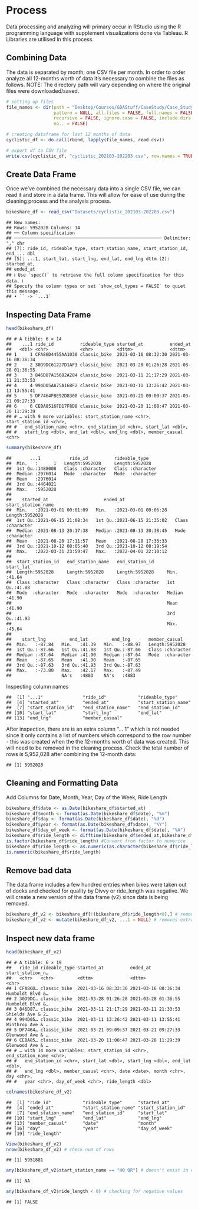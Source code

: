 # Process
Data processing and analyzing will primary occur in RStudio using the R programming language with supplement visualizations done via Tableau. R Libraries are utilised in this process. 

## Combining Data
The data is separated by month; one CSV file per month. In order to order analyze all 12-months worth of data it’s necessary to combine the files as follows. NOTE: The directory path will vary depending on where the original files were downloaded/saved.
``` R
# setting up files 
file_names <- dir(path = "Desktop/Courses/GDAStuff/CaseStudy/Case_Study_01_Cyclistic/Datasets", 
                  pattern = NULL, all.files = FALSE, full.names = FALSE, 
                  recursive = FALSE, ignore.case = FALSE, include.dirs = FALSE, 
                  no.. = FALSE)

# creating dataframe for last 12 months of data
cyclistic_df <- do.call(rbind, lapply(file_names, read.csv))

# export df to CSV file
write.csv(cyclistic_df, "cyclistic_202103-202203.csv", row.names = TRUE) # completed 2022-04-21
```
## Create Data Frame
Once we’ve combined the necessary data into a single CSV file, we can read it and store in a data frame. This will allow for ease of use during the cleaning process and the analysis process.
``` R
bikeshare_df <- read_csv("Datasets/cyclistic_202103-202203.csv")
```
```
## New names:
## Rows: 5952028 Columns: 14
## ── Column specification
## ──────────────────────────────────────────────────────── Delimiter: "," chr
## (7): ride_id, rideable_type, start_station_name, start_station_id, end_... dbl
## (5): ...1, start_lat, start_lng, end_lat, end_lng dttm (2): started_at,
## ended_at
## ℹ Use `spec()` to retrieve the full column specification for this data. ℹ
## Specify the column types or set `show_col_types = FALSE` to quiet this message.
## • `` -> `...1`
```
## Inspecting Data Frame
```R
head(bikeshare_df)
```
```
## # A tibble: 6 × 14
##    ...1 ride_id          rideable_type started_at          ended_at           
##   <dbl> <chr>            <chr>         <dttm>              <dttm>             
## 1     1 CFA86D4455AA1030 classic_bike  2021-03-16 08:32:30 2021-03-16 08:36:34
## 2     2 30D9DC61227D1AF3 classic_bike  2021-03-28 01:26:28 2021-03-28 01:36:55
## 3     3 846D87A15682A284 classic_bike  2021-03-11 21:17:29 2021-03-11 21:33:53
## 4     4 994D05AA75A168F2 classic_bike  2021-03-11 13:26:42 2021-03-11 13:55:41
## 5     5 DF7464FBE92D8308 classic_bike  2021-03-21 09:09:37 2021-03-21 09:27:33
## 6     6 CEBA8516FD17F8D8 classic_bike  2021-03-20 11:08:47 2021-03-20 11:29:39
## # … with 9 more variables: start_station_name <chr>, start_station_id <chr>,
## #   end_station_name <chr>, end_station_id <chr>, start_lat <dbl>,
## #   start_lng <dbl>, end_lat <dbl>, end_lng <dbl>, member_casual <chr>
```
```R
summary(bikeshare_df)
```
```
##       ...1           ride_id          rideable_type     
##  Min.   :      1   Length:5952028     Length:5952028    
##  1st Qu.:1488008   Class :character   Class :character  
##  Median :2976014   Mode  :character   Mode  :character  
##  Mean   :2976014                                        
##  3rd Qu.:4464021                                        
##  Max.   :5952028                                        
##                                                         
##    started_at                     ended_at                   start_station_name
##  Min.   :2021-03-01 00:01:09   Min.   :2021-03-01 00:06:28   Length:5952028    
##  1st Qu.:2021-06-15 21:08:34   1st Qu.:2021-06-15 21:35:02   Class :character  
##  Median :2021-08-13 20:17:38   Median :2021-08-13 20:38:45   Mode  :character  
##  Mean   :2021-08-20 17:11:57   Mean   :2021-08-20 17:33:33                     
##  3rd Qu.:2021-10-12 08:05:40   3rd Qu.:2021-10-12 08:19:54                     
##  Max.   :2022-03-31 23:59:47   Max.   :2022-04-01 22:10:12                     
##                                                                                
##  start_station_id   end_station_name   end_station_id       start_lat    
##  Length:5952028     Length:5952028     Length:5952028     Min.   :41.64  
##  Class :character   Class :character   Class :character   1st Qu.:41.88  
##  Mode  :character   Mode  :character   Mode  :character   Median :41.90  
##                                                           Mean   :41.90  
##                                                           3rd Qu.:41.93  
##                                                           Max.   :45.64  
##                                                                          
##    start_lng         end_lat         end_lng       member_casual     
##  Min.   :-87.84   Min.   :41.39   Min.   :-88.97   Length:5952028    
##  1st Qu.:-87.66   1st Qu.:41.88   1st Qu.:-87.66   Class :character  
##  Median :-87.64   Median :41.90   Median :-87.64   Mode  :character  
##  Mean   :-87.65   Mean   :41.90   Mean   :-87.65                     
##  3rd Qu.:-87.63   3rd Qu.:41.93   3rd Qu.:-87.63                     
##  Max.   :-73.80   Max.   :42.17   Max.   :-87.49                     
##                   NA's   :4883    NA's   :4883
```
Inspecting column names
```
##  [1] "...1"               "ride_id"            "rideable_type"     
##  [4] "started_at"         "ended_at"           "start_station_name"
##  [7] "start_station_id"   "end_station_name"   "end_station_id"    
## [10] "start_lat"          "start_lng"          "end_lat"           
## [13] "end_lng"            "member_casual"
```
After inspection, there are is an extra column “… 1” which is not needed since it only contains a list of numbers which correspond to the row number - this was created when the the 12-months worth of data was created. This will need to be removed in the cleaning process.
Check the total number of rows is 5,952,028 after combining the 12-month data:
```
## [1] 5952028
```
## Cleaning and Formatting Data
Add Columns for Date, Month, Year, Day of the Week, Ride Length
```R
bikeshare_df$date <- as.Date(bikeshare_df$started_at)
bikeshare_df$month <- format(as.Date(bikeshare_df$date), "%m")
bikeshare_df$day <- format(as.Date(bikeshare_df$date), "%d")
bikeshare_df$year <- format(as.Date(bikeshare_df$date), "%Y")
bikeshare_df$day_of_week <- format(as.Date(bikeshare_df$date), "%A")
bikeshare_df$ride_length <- difftime(bikeshare_df$ended_at,bikeshare_df$started_at)
is.factor(bikeshare_df$ride_length) #Convert from factor to numerice
bikeshare_df$ride_length <- as.numeric(as.character(bikeshare_df$ride_length))
is.numeric(bikeshare_df$ride_length)
```
## Remove bad data
The data frame includes a few hundred entries when bikes were taken out of docks and checked for quality by Divvy or ride_length was negative. We will create a new version of the data frame (v2) since data is being removed.
```R
bikeshare_df_v2 <- bikeshare_df[!(bikeshare_df$ride_length<0),] # removes neg values
bikeshare_df_v2 <- mutate(bikeshare_df_v2, ...1 = NULL) # removes extra col
```
## Inspect new data frame
```R
head(bikeshare_df_v2)
```
```
## # A tibble: 6 × 19
##   ride_id rideable_type started_at          ended_at            start_station_n…
##   <chr>   <chr>         <dttm>              <dttm>              <chr>           
## 1 CFA86D… classic_bike  2021-03-16 08:32:30 2021-03-16 08:36:34 Humboldt Blvd &…
## 2 30D9DC… classic_bike  2021-03-28 01:26:28 2021-03-28 01:36:55 Humboldt Blvd &…
## 3 846D87… classic_bike  2021-03-11 21:17:29 2021-03-11 21:33:53 Shields Ave & 2…
## 4 994D05… classic_bike  2021-03-11 13:26:42 2021-03-11 13:55:41 Winthrop Ave & …
## 5 DF7464… classic_bike  2021-03-21 09:09:37 2021-03-21 09:27:33 Glenwood Ave & …
## 6 CEBA85… classic_bike  2021-03-20 11:08:47 2021-03-20 11:29:39 Glenwood Ave & …
## # … with 14 more variables: start_station_id <chr>, end_station_name <chr>,
## #   end_station_id <chr>, start_lat <dbl>, start_lng <dbl>, end_lat <dbl>,
## #   end_lng <dbl>, member_casual <chr>, date <date>, month <chr>, day <chr>,
## #   year <chr>, day_of_week <chr>, ride_length <dbl>
```
```R
colnames(bikeshare_df_v2)
```
```
##  [1] "ride_id"            "rideable_type"      "started_at"        
##  [4] "ended_at"           "start_station_name" "start_station_id"  
##  [7] "end_station_name"   "end_station_id"     "start_lat"         
## [10] "start_lng"          "end_lat"            "end_lng"           
## [13] "member_casual"      "date"               "month"             
## [16] "day"                "year"               "day_of_week"       
## [19] "ride_length"
```
```R
View(bikeshare_df_v2)
nrow(bikeshare_df_v2) # check num of rows
```
```
## [1] 5951881
```
```R
any(bikeshare_df_v2$start_station_name == "HQ QR") # doesn't exist in data set
```
```
## [1] NA
```
```R
any(bikeshare_df_v2$ride_length < 0) # checking for negative values
```
```
## [1] FALSE
```
